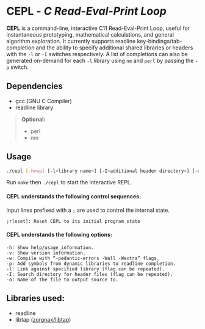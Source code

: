 # CEPL - *C Read-Eval-Print Loop*

**CEPL** is a command-line, interactive C11 Read-Eval-Print Loop,
useful for instantaneous prototyping, mathematical calculations, and
general algorithm exploration. It currently supports readline
key-bindings/tab-completion and the ability to specify additional
shared libraries or headers with the `-l` or `-I` switches respectively.
A list of completions can also be generated on-demand for each `-l` library
using `nm` and `perl` by passing the `-p` switch.

## Dependencies

* gcc (GNU C Compiler)
* readline library
> **Optional:**
> * perl
> * nm

## Usage
```bash
./cepl [-hvwp] [-l<library name>] [-I<additional header directory>] [-o<output.c>]
```

Run `make` then `./cepl` to start the interactive REPL.

#### CEPL understands the following control sequences:

Input lines prefixed with a `;` are used to control the internal state.

	;r[eset]: Reset CEPL to its initial program state

#### CEPL understands the following options:

	-h: Show help/usage information.
	-v: Show version information.
	-w: Compile with “-pedantic-errors -Wall -Wextra” flags.
	-p: Add symbols from dynamic libraries to readline completion.
	-l: Link against specified library (flag can be repeated).
	-I: Search directory for header files (flag can be repeated).
	-o: Name of the file to output source to.

## Libraries used:

* readline
* libtap ([zorgnax/libtap](https://github.com/zorgnax/libtap))
